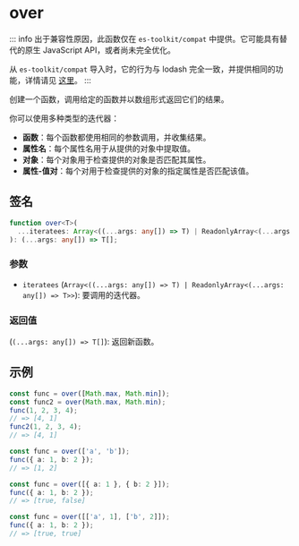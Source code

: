 # over

::: info
出于兼容性原因，此函数仅在 `es-toolkit/compat` 中提供。它可能具有替代的原生 JavaScript API，或者尚未完全优化。

从 `es-toolkit/compat` 导入时，它的行为与 lodash 完全一致，并提供相同的功能，详情请见 [这里](../../../compatibility.md)。
:::

创建一个函数，调用给定的函数并以数组形式返回它们的结果。

你可以使用多种类型的迭代器：

- **函数**：每个函数都使用相同的参数调用，并收集结果。
- **属性名**：每个属性名用于从提供的对象中提取值。
- **对象**：每个对象用于检查提供的对象是否匹配其属性。
- **属性-值对**：每个对用于检查提供的对象的指定属性是否匹配该值。

## 签名

```typescript
function over<T>(
  ...iteratees: Array<((...args: any[]) => T) | ReadonlyArray<(...args: any[]) => T>>
): (...args: any[]) => T[];
```

### 参数

- `iteratees` (`Array<((...args: any[]) => T) | ReadonlyArray<(...args: any[]) => T>>`): 要调用的迭代器。

### 返回值

(`(...args: any[]) => T[]`): 返回新函数。

## 示例

```typescript
const func = over([Math.max, Math.min]);
const func2 = over(Math.max, Math.min);
func(1, 2, 3, 4);
// => [4, 1]
func2(1, 2, 3, 4);
// => [4, 1]

const func = over(['a', 'b']);
func({ a: 1, b: 2 });
// => [1, 2]

const func = over([{ a: 1 }, { b: 2 }]);
func({ a: 1, b: 2 });
// => [true, false]

const func = over([['a', 1], ['b', 2]]);
func({ a: 1, b: 2 });
// => [true, true]
```
